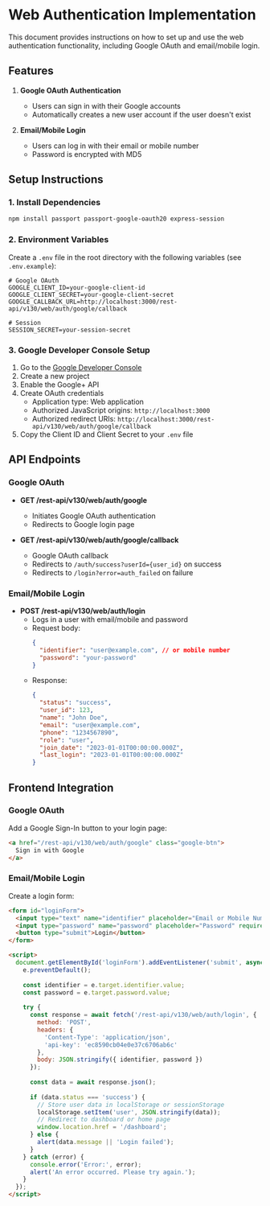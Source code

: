 # Web Authentication Implementation

This document provides instructions on how to set up and use the web authentication functionality, including Google OAuth and email/mobile login.

## Features

1. **Google OAuth Authentication**
   - Users can sign in with their Google accounts
   - Automatically creates a new user account if the user doesn't exist

2. **Email/Mobile Login**
   - Users can log in with their email or mobile number
   - Password is encrypted with MD5

## Setup Instructions

### 1. Install Dependencies

```bash
npm install passport passport-google-oauth20 express-session
```

### 2. Environment Variables

Create a `.env` file in the root directory with the following variables (see `.env.example`):

```
# Google OAuth
GOOGLE_CLIENT_ID=your-google-client-id
GOOGLE_CLIENT_SECRET=your-google-client-secret
GOOGLE_CALLBACK_URL=http://localhost:3000/rest-api/v130/web/auth/google/callback

# Session
SESSION_SECRET=your-session-secret
```

### 3. Google Developer Console Setup

1. Go to the [Google Developer Console](https://console.developers.google.com/)
2. Create a new project
3. Enable the Google+ API
4. Create OAuth credentials
   - Application type: Web application
   - Authorized JavaScript origins: `http://localhost:3000`
   - Authorized redirect URIs: `http://localhost:3000/rest-api/v130/web/auth/google/callback`
5. Copy the Client ID and Client Secret to your `.env` file

## API Endpoints

### Google OAuth

- **GET /rest-api/v130/web/auth/google**
  - Initiates Google OAuth authentication
  - Redirects to Google login page

- **GET /rest-api/v130/web/auth/google/callback**
  - Google OAuth callback
  - Redirects to `/auth/success?userId={user_id}` on success
  - Redirects to `/login?error=auth_failed` on failure

### Email/Mobile Login

- **POST /rest-api/v130/web/auth/login**
  - Logs in a user with email/mobile and password
  - Request body:
    ```json
    {
      "identifier": "user@example.com", // or mobile number
      "password": "your-password"
    }
    ```
  - Response:
    ```json
    {
      "status": "success",
      "user_id": 123,
      "name": "John Doe",
      "email": "user@example.com",
      "phone": "1234567890",
      "role": "user",
      "join_date": "2023-01-01T00:00:00.000Z",
      "last_login": "2023-01-01T00:00:00.000Z"
    }
    ```

## Frontend Integration

### Google OAuth

Add a Google Sign-In button to your login page:

```html
<a href="/rest-api/v130/web/auth/google" class="google-btn">
  Sign in with Google
</a>
```

### Email/Mobile Login

Create a login form:

```html
<form id="loginForm">
  <input type="text" name="identifier" placeholder="Email or Mobile Number" required>
  <input type="password" name="password" placeholder="Password" required>
  <button type="submit">Login</button>
</form>

<script>
  document.getElementById('loginForm').addEventListener('submit', async (e) => {
    e.preventDefault();
    
    const identifier = e.target.identifier.value;
    const password = e.target.password.value;
    
    try {
      const response = await fetch('/rest-api/v130/web/auth/login', {
        method: 'POST',
        headers: {
          'Content-Type': 'application/json',
          'api-key': 'ec8590cb04e0e37c6706ab6c'
        },
        body: JSON.stringify({ identifier, password })
      });
      
      const data = await response.json();
      
      if (data.status === 'success') {
        // Store user data in localStorage or sessionStorage
        localStorage.setItem('user', JSON.stringify(data));
        // Redirect to dashboard or home page
        window.location.href = '/dashboard';
      } else {
        alert(data.message || 'Login failed');
      }
    } catch (error) {
      console.error('Error:', error);
      alert('An error occurred. Please try again.');
    }
  });
</script>
```
